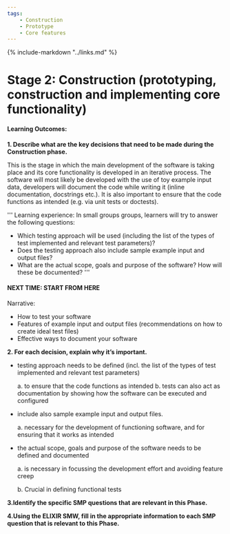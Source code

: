 ```yaml
---
tags:
    - Construction
    - Prototype
    - Core features
---
```


{% include-markdown "../links.md" %}

# Stage 2: Construction (prototyping, construction and implementing core functionality)

#### Learning Outcomes:

**1. Describe what are the key decisions that need to be made during the Construction phase.**

This is the stage in which the main development of the software is taking place and its core functionality is developed in an iterative process. The software will most likely be developed with the use of toy example input data, developers will document the code while writing it (inline documentation, docstrings etc.). It is also important to ensure that the code functions as intended (e.g. via unit tests or doctests).

'''
Learning experience:
In small groups groups, learners will try to answer the following questions: 
- Which testing approach will be used (including the list of the types of test implemented and relevant test parameters)?
- Does the testing approach also include sample example input and output files?
- What are the actual scope, goals and purpose of the software? How will these be documented?
'''

#### NEXT TIME: START FROM HERE
Narrative: 
- How to test your software
- Features of example input and output files (recommendations on how to create ideal test files)
- Effective ways to document your software



**2. For each decision, explain why it’s important.**
- testing approach needs to be defined (incl. the list of the types of test implemented and relevant test parameters)

    a. to ensure that the code functions as intended
    b. tests can also act as documentation by showing how the software can be executed and configured
    
- include also sample example input and output files.

    a. necessary for the development of functioning software, and for ensuring that it works as intended
    
- the actual scope, goals and purpose of the software needs to be defined and documented

    a. is necessary in focussing the development effort and avoiding feature creep
    
    b. Crucial in defining functional tests

**3.Identify the specific SMP questions that are relevant in this Phase.**

**4.Using the ELIXIR SMW, fill in the appropriate information to each SMP question that is relevant to this Phase.**
